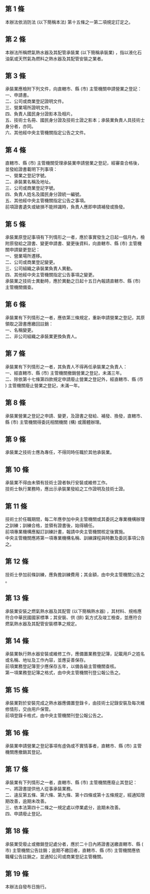 第 1 條
-------
本辦法依消防法 (以下簡稱本法) 第十五條之一第二項規定訂定之。

第 2 條
-------
本辦法所稱燃氣熱水器及其配管承裝業 (以下簡稱承裝業) ，指以液化石  
油氣或天然氣為燃料之熱水器及其配管安裝之業者。

第 3 條
-------
承裝業應檢附下列文件，向直轄市、縣 (市) 主管機關申請營業之登記：  
一、申請書。  
二、公司或商業登記證明文件。  
三、營業場所證明文件。  
四、負責人國民身分證影本及相片。  
五、技術士名冊、國民身分證及技術士證之影本；承裝業負責人具技術士  
    身分者，亦同。  
六、其他經中央主管機關指定公告之文件。

第 4 條
-------
直轄市、縣 (市) 主管機關受理承裝業申請營業之登記，經審查合格後，  
並發給證書載明下列事項：  
一、營業之登記字號。  
二、承裝業名稱及地址。  
三、公司或商業登記字號。  
四、負責人姓名及國民身分證統一編號。  
五、其他經中央主管機關指定公告之事項。  
前項證書遺失或破損不能辨識時，負責人應即申請補發或換發。

第 5 條
-------
承裝業原登記事項有下列情形之一者，應於事實發生之日起一個月內，檢  
附原發給之證書、變更申請書、變更後資料，向直轄市、縣 (市) 主管機  
關申請變更登記：  
一、營業場所遷移。  
二、公司或商業登記變更。  
三、公司組織之承裝業負責人異動。  
四、其他經中央主管機關指定公告事項之變更。  
承裝業之技術士異動時，應於異動之日起十五日內報請直轄市、縣 (市)   
主管機關備查。

第 6 條
-------
承裝業有下列情形之一者，應依第三條規定，重新申請營業之登記，其原  
領取之證書應繳回註銷：  
一、名稱變更。  
二、非公司組織之承裝業更換負責人。

第 7 條
-------
承裝業有下列情形之一者，其負責人不得再任承裝業之負責人：  
一、經直轄市、縣 (市) 主管機關撤銷營業之登記，未滿三年。  
二、除依第十七條第四款規定申請廢止營業之登記外，經直轄市、縣 (市  
    ) 主管機關廢止營業之登記，未滿一年。

第 8 條
-------
承裝業營業之登記之申請、變更，及證書之發給、補發、換發，直轄市、  
縣 (市) 主管機關得委託相關機關 (構) 或團體辦理。

第 9 條
-------
承裝業之技術士應為專任，不得同時任職於其他承裝業。

第 10 條
--------
承裝業不得由未領有技術士證者執行安裝或維修工作。  
技術士執行業務時，應出示承裝業發給之工作證明及技術士證。

第 11 條
--------
技術士於任職期間，每二年應參加中央主管機關或其委託之專業機構辦理  
之訓練；訓練合格，並領有證書後，始得續任。  
前項專業機構應擬訂訓練計畫，報請中央主管機關核定後實施。  
中央主管機關應將第一項專業機構名稱、訓練課程與時數及委託事項公告  
之。

第 12 條
--------
技術士參加前條訓練，應負擔訓練費用；其金額，由中央主管機關公告之  
。

第 13 條
--------
承裝業安裝之燃氣熱水器及其配管 (以下簡稱熱水器) ，其材料、規格應  
符合中華民國國家標準；其安裝、供 (排) 氣方式及竣工檢查，並應符合  
燃氣熱水器及其配管安裝標準之規定。

第 14 條
--------
承裝業執行熱水器安裝或維修工作，應備置業務登記簿，記載用戶之姓名  
或名稱、地址及工作內容，並應妥善保存。  
前項業務登記簿至少應保存五年，以備各級主管機關查核。  
第一項業務登記簿之格式，由中央主管機關刊登公報公告之。

第 15 條
--------
承裝業對於安裝完成之熱水器應備置登錄卡，由技術士記錄安裝及每次維  
修情形，交由用戶保管。  
前項登錄卡格式，由中央主管機關刊登公報公告之。

第 16 條
--------
承裝業申請營業之登記事項有虛偽或不實情事者，直轄市、縣 (市) 主管  
機關應撤銷其登記。

第 17 條
--------
承裝業有下列情形之一者，直轄市、縣 (市) 主管機關應廢止其登記：  
一、將證書提供他人從事承裝業務。  
二、違反第五條、第六條、第九條、第十四條或第十五條規定，經通知限  
    期改善，逾期未改善。  
三、依本法第四十二條之一規定處以停業處分，逾期未改善。  
四、申請廢止登記。

第 18 條
--------
承裝業受廢止或撤銷登記處分者，應於二十日內將證書送繳直轄市、縣 (  
市) 主管機關公告註銷；逾期不繳回者，直轄市、縣 (市) 主管機關應依  
職權公告註銷之，並通知公司或商業登記主管機關。

第 19 條
--------
本辦法自發布日施行。

